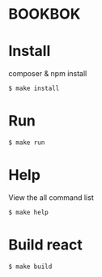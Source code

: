 # BOOKBOK

# Install
composer & npm install

```bash
$ make install
```

# Run

```bash
$ make run
```

# Help
View the all command list

```bash
$ make help
```

# Build react

```bash
$ make build
```
